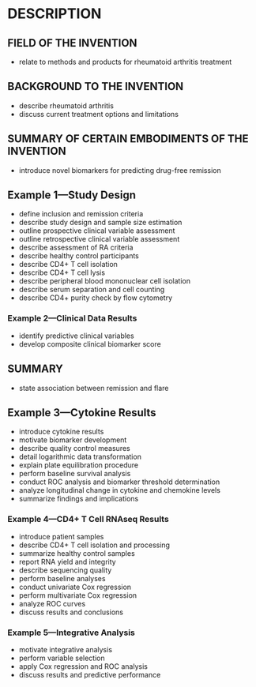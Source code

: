 # DESCRIPTION

## FIELD OF THE INVENTION

- relate to methods and products for rheumatoid arthritis treatment

## BACKGROUND TO THE INVENTION

- describe rheumatoid arthritis
- discuss current treatment options and limitations

## SUMMARY OF CERTAIN EMBODIMENTS OF THE INVENTION

- introduce novel biomarkers for predicting drug-free remission

## Example 1—Study Design

- define inclusion and remission criteria
- describe study design and sample size estimation
- outline prospective clinical variable assessment
- outline retrospective clinical variable assessment
- describe assessment of RA criteria
- describe healthy control participants
- describe CD4+ T cell isolation
- describe CD4+ T cell lysis
- describe peripheral blood mononuclear cell isolation
- describe serum separation and cell counting
- describe CD4+ purity check by flow cytometry

### Example 2—Clinical Data Results

- identify predictive clinical variables
- develop composite clinical biomarker score

## SUMMARY

- state association between remission and flare

## Example 3—Cytokine Results

- introduce cytokine results
- motivate biomarker development
- describe quality control measures
- detail logarithmic data transformation
- explain plate equilibration procedure
- perform baseline survival analysis
- conduct ROC analysis and biomarker threshold determination
- analyze longitudinal change in cytokine and chemokine levels
- summarize findings and implications

### Example 4—CD4+ T Cell RNAseq Results

- introduce patient samples
- describe CD4+ T cell isolation and processing
- summarize healthy control samples
- report RNA yield and integrity
- describe sequencing quality
- perform baseline analyses
- conduct univariate Cox regression
- perform multivariate Cox regression
- analyze ROC curves
- discuss results and conclusions

### Example 5—Integrative Analysis

- motivate integrative analysis
- perform variable selection
- apply Cox regression and ROC analysis
- discuss results and predictive performance

